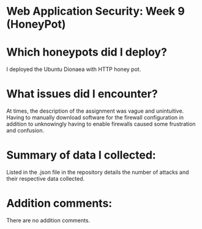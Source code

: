 # Web Application Security: Week 9 (HoneyPot)

# Which honeypots did I deploy?
I deployed the Ubuntu Dionaea with HTTP honey pot.

# What issues did I encounter?
At times, the description of the assignment was vague and unintuitive. Having to manually download software for the firewall configuration in addition to unknowingly having to enable firewalls caused some frustration and confusion. 

# Summary of data I collected:
Listed in the .json file in the repository details the number of attacks and their respective data collected.

# Addition comments:
There are no addition comments.
